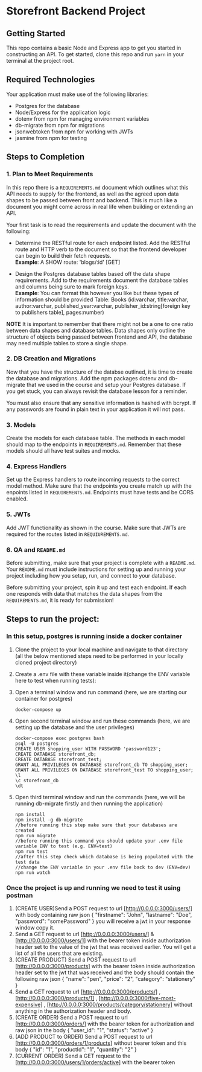 # Storefront Backend Project

## Getting Started

This repo contains a basic Node and Express app to get you started in constructing an API. To get started, clone this repo and run `yarn` in your terminal at the project root.

## Required Technologies

Your application must make use of the following libraries:

- Postgres for the database
- Node/Express for the application logic
- dotenv from npm for managing environment variables
- db-migrate from npm for migrations
- jsonwebtoken from npm for working with JWTs
- jasmine from npm for testing

## Steps to Completion

### 1. Plan to Meet Requirements

In this repo there is a `REQUIREMENTS.md` document which outlines what this API needs to supply for the frontend, as well as the agreed upon data shapes to be passed between front and backend. This is much like a document you might come across in real life when building or extending an API.

Your first task is to read the requirements and update the document with the following:

- Determine the RESTful route for each endpoint listed. Add the RESTful route and HTTP verb to the document so that the frontend developer can begin to build their fetch requests.  
  **Example**: A SHOW route: 'blogs/:id' [GET]

- Design the Postgres database tables based off the data shape requirements. Add to the requirements document the database tables and columns being sure to mark foreign keys.  
  **Example**: You can format this however you like but these types of information should be provided
  Table: Books (id:varchar, title:varchar, author:varchar, published_year:varchar, publisher_id:string[foreign key to publishers table], pages:number)

**NOTE** It is important to remember that there might not be a one to one ratio between data shapes and database tables. Data shapes only outline the structure of objects being passed between frontend and API, the database may need multiple tables to store a single shape.

### 2. DB Creation and Migrations

Now that you have the structure of the databse outlined, it is time to create the database and migrations. Add the npm packages dotenv and db-migrate that we used in the course and setup your Postgres database. If you get stuck, you can always revisit the database lesson for a reminder.

You must also ensure that any sensitive information is hashed with bcrypt. If any passwords are found in plain text in your application it will not pass.

### 3. Models

Create the models for each database table. The methods in each model should map to the endpoints in `REQUIREMENTS.md`. Remember that these models should all have test suites and mocks.

### 4. Express Handlers

Set up the Express handlers to route incoming requests to the correct model method. Make sure that the endpoints you create match up with the enpoints listed in `REQUIREMENTS.md`. Endpoints must have tests and be CORS enabled.

### 5. JWTs

Add JWT functionality as shown in the course. Make sure that JWTs are required for the routes listed in `REQUIUREMENTS.md`.

### 6. QA and `README.md`

Before submitting, make sure that your project is complete with a `README.md`. Your `README.md` must include instructions for setting up and running your project including how you setup, run, and connect to your database.

Before submitting your project, spin it up and test each endpoint. If each one responds with data that matches the data shapes from the `REQUIREMENTS.md`, it is ready for submission!

## Steps to run the project:

### In this setup, postgres is running inside a docker container

1. Clone the project to your local machine and navigate to that directory (all the below mentioned steps need to be performed in your locally cloned project directory)
2. Create a .env file with these variable inside it(change the ENV variable here to test when running tests):

3. Open a terminal window and run command (here, we are starting our container for postgres)
   ```
   docker-compose up
   ```
4. Open second terminal window and run these commands (here, we are setting up the database and the user privileges)
   ```
   docker-compose exec postgres bash
   psql -U postgres
   CREATE USER shopping_user WITH PASSWORD 'password123';
   CREATE DATABASE storefront_db;
   CREATE DATABASE storefront_test;
   GRANT ALL PRIVILEGES ON DATABASE storefront_db TO shopping_user;
   GRANT ALL PRIVILEGES ON DATABASE storefront_test TO shopping_user;
   \l
   \c storefront_db
   \dt
   ```
5. Open third terminal window and run the commands (here, we will be running db-migrate firstly and then running the application)
   ```
   npm install
   npm install -g db-migrate
   //before running this step make sure that your databases are created
   npm run migrate
   //before running this command you should update your .env file variable ENV to test (e.g. ENV=test)
   npm run test
   //after this step check which database is being populated with the test data
   //change the ENV variable in your .env file back to dev (ENV=dev)
   npm run watch
   ```

### Once the project is up and running we need to test it using postman

1. (CREATE USER)Send a POST request to url [http://0.0.0.0:3000/users/] with body containing raw json
   {
   "firstname": "John",
   "lastname": "Doe",
   "password": "somePassword"
   }
   you will receive a jwt in your response window copy it.
2. Send a GET request to url [http://0.0.0.0:3000/users/] & [http://0.0.0.0:3000/users/1] with the bearer token inside authorization header set to the value of the jwt that was received earlier. You will get a list of all the users that are existing.
3. (CREATE PRODUCT) Send a POST request to url [http://0.0.0.0:3000/products] with the bearer token inside authorization header set to the jwt that was received and the body should contain the following raw json
   {
   "name": "pen",
   "price": "2",
   "category": "stationery"
   }
4. Send a GET request to url [http://0.0.0.0:3000/products/] , [http://0.0.0.0:3000/products/1] , [http://0.0.0.0:3000/five-most-expensive] , [http://0.0.0.0:3000/products/category/stationery] without anything in the authorization header and body.
5. (CREATE ORDER) Send a POST request to url [http://0.0.0.0:3000/orders/] with the bearer token for authorization and raw json in the body
   {
   "user_id": "1",
   "status": "active"
   }
6. (ADD PRODUCT to ORDER) Send a POST request to url [http://0.0.0.0:3000/orders/1/products] without bearer token and this body
   {
   "id": "1",
   "productId": "1",
   "quantity": "2"
   }
7. (CURRENT ORDER) Send a GET request to the [http://0.0.0.0:3000/users/1/orders/active] with the bearer token
